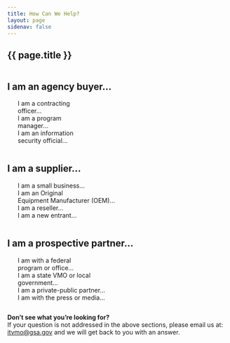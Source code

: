 ```yaml
---
title: How Can We Help?
layout: page
sidenav: false
---
```


<section class="grid-container border-bottom border-gray-30 padding-left-0 padding-right-1">
<h1 class="margin-top-0">{{ page.title }}</h1>

<!-- <h2>Overview</h2> -->
  <div class="margin-bottom-2 row-text">
      <div class="column">
        <h2>I am an agency buyer…</h2>
        <p>
          <ul style="list-style: none;">
            <li><a href="/i-am-a-contracting-officer" style="text-decoration: none">
            I am a contracting <br>officer…
            </a></li>
            <li><a href="/i-am-a-program-manager" style="text-decoration: none">
            I am a program <br>manager…
            </a></li>
            <li><a href="/i-am-info-security-officials" style="text-decoration: none">
            I am an information<br> security official…
            </a></li>
          </ul>
        </p>
      </div>
      <div class="column">
        <h2>I am a supplier…</h2>
        <p>
          <ul style="list-style: none;">
            <li><a href="/i-am-a-small-businesses" style="text-decoration: none">
            I am a small business…
            </a></li>
            <li><a href="/i-am-an-oem" style="text-decoration: none">
            I am an Original <br>Equipment Manufacturer (OEM)...
            </a></li>
            <li><a href="/i-am-a-reseller" style="text-decoration: none">
            I am a reseller…
            </a></li>
            <li><a href="/i-am-a-new-entrant" style="text-decoration: none">
            I am a new entrant…
            </a></li>
          </ul>
        </p>
      </div>
      <div class="column">
        <h2>I am a prospective partner…</h2>
        <p>
          <ul style="list-style: none;">
            <li><a href="/i-am-a-prospective-partner" style="text-decoration: none">
            I am with a federal <br>program or office…
            </a></li>
            <li><a href="/i-am-a-prospective-partner" style="text-decoration: none">
            I am a state VMO or local <br>government…
            </a></li>
            <li><a href="/i-am-a-prospective-partner" style="text-decoration: none">
            I am a private-public partner…
            </a></li>
            <li><a href="/i-am-a-prospective-partner" style="text-decoration: none">
            I am with the press or media…
            </a></li>
          </ul>
        </p>
      </div>
  </div> 
</section>

<section class="grid-container padding-left-0 padding-right-1">
<p><strong>Don’t see what you’re looking for?</strong><br>
If your question is not addressed in the above sections, please email us at: <a href="mailto:itvmo@gsa.gov">itvmo@gsa.gov</a> and we will get back to you with an answer.</p>
</section>


